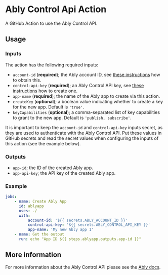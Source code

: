 # Ably Control Api Action

A GitHub Action to use the Ably Control API.

## Usage

### Inputs

The action has the following required inputs:

* `account-id` (**required**); the Ably account ID, see [these instructions](https://ably.com/documentation/control-api#account-id) how to obtain this.
* `control-api-key`  (**required**); an Ably Control API key, see [these instructions](https://ably.com/documentation/control-api#authentication) how to create one.
* `app-name`  (**required**); the name of the Ably app to create via this action.
* `createKey` (**optional**); a boolean value indicating whether to create a key for the new app. Default is `'true'`.
* `keyCapabilities` (**optional**); a comma-separated list of key capabilities to grant to the new app. Default is `'publish, subscribe'`.

It is important to keep the `account-id` and `control-api-key` inputs secret, as they are used to authenticate with the Ably Control API. Put these values in GitHub secrets and read the secret values when configuring the inputs of this action (see the example below).

### Outputs

* `app-id`; the ID of the created Ably app.
* `app-api-key`; the API key of the created Ably app.

### Example

```yml
jobs:
    - name: Create Ably App
      id: ablyapp
      uses: ./
      with:
          account-id: '${{ secrets.ABLY_ACCOUNT_ID }}'
          control-api-key: '${{ secrets.ABLY_CONTROL_API_KEY }}'
          app-name: 'My new Ably app 1'
    - name: Get the output
      run: echo "App ID ${{ steps.ablyapp.outputs.app-id }}"
```

## More information

For more information about the Ably Control API please see the [Ably docs](https://ably.com/documentation/control-api).
